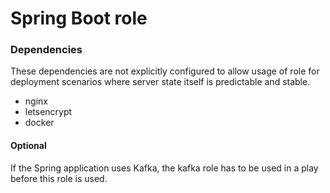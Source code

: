 # Spring Boot role

### Dependencies
These dependencies are not explicitly configured to allow
usage of role for deployment scenarios where server state
itself is predictable and stable.

- nginx
- letsencrypt
- docker

#### Optional

If the Spring application uses Kafka, the kafka
role has to be used in a play before this role 
is used.
